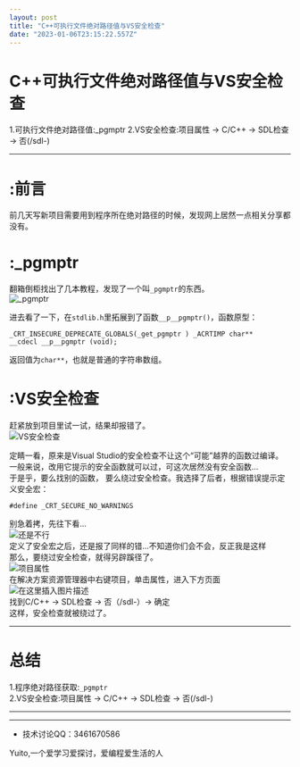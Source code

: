 ```yaml
---
layout: post
title: "C++可执行文件绝对路径值与VS安全检查"
date: "2023-01-06T23:15:22.557Z"
---
```

C++可执行文件绝对路径值与VS安全检查
====================

1.可执行文件绝对路径值:\_pgmptr 2.VS安全检查:项目属性 -> C/C++ -> SDL检查 -> 否(/sdl-)

* * *

:前言
===

前几天写新项目需要用到程序所在绝对路径的时候，发现网上居然一点相关分享都没有。

:\_pgmptr
=========

翻箱倒柜找出了几本教程，发现了一个叫`_pgmptr`的东西。  
![_pgmptr](https://img-blog.csdnimg.cn/66ede78c9ce746319076ec63a23c712d.png)

进去看了一下，在`stdlib.h`里拓展到了函数`__p__pgmptr()`，函数原型：

    _CRT_INSECURE_DEPRECATE_GLOBALS(_get_pgmptr ) _ACRTIMP char**    __cdecl __p__pgmptr (void);
    

返回值为`char**`，也就是普通的字符串数组。

:VS安全检查
=======

赶紧放到项目里试一试，结果却报错了。  
![VS安全检查](https://img-blog.csdnimg.cn/9c500d3282544fe7935e3ed87d2e4781.png)

定睛一看，原来是Visual Studio的安全检查不让这个“可能”越界的函数过编译。一般来说，改用它提示的安全函数就可以过，可这次居然没有安全函数...  
于是乎，要么找别的函数， 要么绕过安全检查。我选择了后者，根据错误提示定义安全宏：

    #define _CRT_SECURE_NO_WARNINGS
    

别急着拷，先往下看...  
![还是不行](https://img-blog.csdnimg.cn/6252c448e3304ad3a6a4c177fef7ca09.png)  
定义了安全宏之后，还是报了同样的错...不知道你们会不会，反正我是这样  
那么，要绕过安全检查，就得另辟蹊径了。  
![项目属性](https://img-blog.csdnimg.cn/b84471d1b51d4e389c32404f1c879f23.png)  
在解决方案资源管理器中右键项目，单击属性，进入下方页面  
![在这里插入图片描述](https://img-blog.csdnimg.cn/5b63e29eef56462296bb75cbf1e59ca5.png)  
找到C/C++ -> SDL检查 -> 否（/sdl-）-> 确定  
这样，安全检查就被绕过了。

* * *

总结
==

1.程序绝对路径获取:`_pgmptr`  
2.VS安全检查:项目属性 -> C/C++ -> SDL检查 -> 否(/sdl-)

* * *

* * *

*   技术讨论QQ：3461670586

Yuito,一个爱学习爱探讨，爱编程爱生活的人